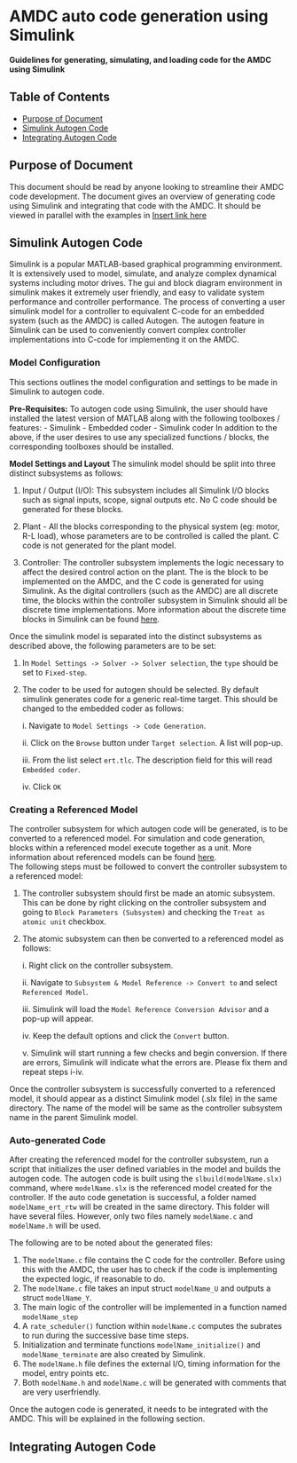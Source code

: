 # AMDC auto code generation using Simulink

**Guidelines for generating, simulating, and loading code for the AMDC using Simulink**

## Table of Contents

- [Purpose of Document](#purpose-of-document)
- [Simulink Autogen Code](#simulink-autogen-code)
- [Integrating Autogen Code](#integrating-autogen-code)

## Purpose of Document

This document should be read by anyone looking to streamline their AMDC code development. The document gives an overview of generating code using Simulink and integrating that code with the AMDC. It should be viewed in parallel with the examples in [Insert link here](./) 

## Simulink Autogen Code
Simulink is a popular MATLAB-based graphical programming environment. It is extensively used to model, simulate, and analyze complex dynamical systems including motor drives. The gui and block diagram environment in simulink makes it extremely user friendly, 
and easy to validate system performance and controller performance. The process of converting a user simulink model for a controller to equivalent C-code for an embedded system (such as the AMDC) is called Autogen. The autogen feature in Simulink can be used to conveniently convert complex controller implementations into C-code for implementing it on the AMDC.

### Model Configuration

This sections outlines the model configuration and settings to be made in Simulink to autogen code. 

**Pre-Requisites:** 
To autogen code using Simulink, the user should have installed the latest version of MATLAB along with the following toolboxes / features:
	- Simulink
	- Embedded coder
	- Simulink coder
In addition to the above, if the user desires to use any specialized functions / blocks, the corresponding toolboxes should be installed.

**Model Settings and Layout**
The simulink model should be split into three distinct subsystems as follows:
1. Input / Output (I/O): This subsystem includes all Simulink I/O blocks such as signal inputs, scope, signal outputs etc. No C code should be generated for these blocks. 
	
2. Plant - All the blocks corresponding to the physical system (eg: motor, R-L load), whose parameters are to be controlled is called the plant. C code is not generated for the plant model.
	
3. Controller: The controller subsystem implements the logic necessary to affect the desired control action on the plant. The is the block to be implemented on the AMDC, and the C code is generated for using Simulink. As the digital controllers (such as the AMDC) are all discrete time, the blocks within the controller subsystem in Simulink should all be discrete time implementations. More information about the discrete time blocks in Simulink can be found [here](https://www.mathworks.com/help/simulink/discrete.html). 	

Once the simulink model is separated into the distinct subsystems as described above, the following parameters are to be set:
1. In `Model Settings -> Solver -> Solver selection`, the `type` should be set to `Fixed-step`. 
2. The coder to be used for autogen should be selected. By default simulink generates code for a generic real-time target. This should be changed to the embedded coder as follows:	

	i. Navigate to `Model Settings -> Code Generation`.

	ii. Click on the `Browse` button under `Target selection`. A list will pop-up.

	iii. From the list select `ert.tlc`. The description field for this will read `Embedded coder`.

	iv. Click `OK` 
	
### Creating a Referenced Model
The controller subsystem for which autogen code will be generated, is to be converted to a referenced model. For simulation and code generation, blocks within a referenced model execute together as a unit. More information about referenced models can be found [here](https://www.mathworks.com/help/simulink/model-reference.html).	
The following steps must be followed to convert the controller subsystem to a referenced model:

1. The controller subsystem should first be made an atomic subsystem. This can be done by right clicking on the controller subsystem and going to `Block Parameters (Subsystem)` and checking the `Treat as atomic unit` checkbox.

2. The atomic subsystem can then be converted to a referenced model as follows:

	i. Right click on the controller subsystem.

	ii. Navigate to `Subsystem & Model Reference -> Convert to` and select `Referenced Model`.

	iii. Simulink will load the `Model Reference Conversion Advisor` and a pop-up will appear.

	iv. Keep the default options and click the `Convert` button.

	v. Simulink will start running a few checks and begin conversion. If there are errors, Simulink will indicate what the errors are. Please fix them and repeat steps i-iv.
		
Once the controller subsystem is successfully converted to a referenced model, it should appear as a distinct Simulink model (.slx file) in the same directory. The name of the model will be same as the controller subsystem name in the parent Simulink model.

### Auto-generated Code
After creating the referenced model for the controller subsystem, run a script that initializes the user defined variables in the model and builds the autogen code. The autogen code is built using the `slbuild(modelName.slx)` command, where `modelName.slx` is the referenced model created for the controller.
If the auto code genetation is successful, a folder named `modelName_ert_rtw` will be created in the same directory. This folder will have several files. However, only two files namely `modelName.c` and `modelName.h` will be used.

The following are to be noted about the generated files:
1. The `modelName.c` file contains the C code for the controller. Before using this with the AMDC, the user has to check if the code is implementing the expected logic, if reasonable to do.
2. The `modelName.c` file takes an input struct `modelName_U` and outputs a struct `modelName_Y`.
3. The main logic of the controller will be implemented in a function named `modelName_step` 
4. A `rate_scheduler()` function within `modelName.c` computes the subrates to run during the successive base time steps.
5. Initialization and terminate functions `modelName_initialize()` and `modelName_terminate` are also created by Simulink.  
6. The `modelName.h` file defines the external I/O, timing information for the model, entry points etc.
7. Both `modelName.h` and `modelName.c` will be generated with comments that are very userfriendly.

Once the autogen code is generated, it needs to be integrated with the AMDC. This will be explained in the following section.

## Integrating Autogen Code

